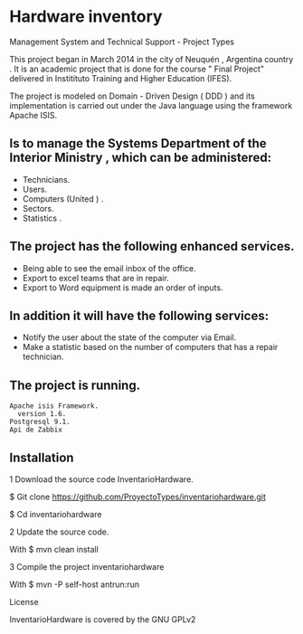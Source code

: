 Hardware inventory
===================
Management System and Technical Support - Project Types

This project began in March 2014 in the city of Neuquén , Argentina country .
It is an academic project that is done for the course " Final Project" delivered in Institituto Training and Higher Education (IFES).

The project is modeled on Domain - Driven Design ( DDD ) and its implementation is carried out under the Java language using the framework Apache ISIS.

## Is to manage the Systems Department of the Interior Ministry , which can be administered:

  * Technicians.
  * Users.
  * Computers (United ) .
  * Sectors.
  * Statistics .

## The project has the following enhanced services.
  * Being able to see the email inbox of the office.
  * Export to excel teams that are in repair.
  * Export to Word equipment is made an order of inputs.

## In addition it will have the following services:

  * Notify the user about the state of the computer via Email.
  * Make a statistic based on the number of computers that has a repair technician.


## The project is running.
    Apache isis Framework.
      version 1.6.
    Postgresql 9.1.
    Api de Zabbix


## Installation
1 Download the source code InventarioHardware.
 
$ Git clone https://github.com/ProyectoTypes/inventariohardware.git

$ Cd inventariohardware

2 Update the source code.

With $ mvn clean install

3 Compile the project inventariohardware

With $ mvn -P self-host antrun:run

License

InventarioHardware is covered by the GNU GPLv2
